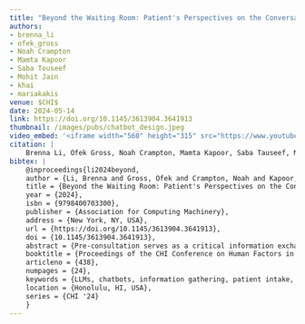 ```yaml
---
title: "Beyond the Waiting Room: Patient's Perspectives on the Conversational Nuances of Pre-Consultation Chatbots"
authors: 
- brenna_li
- ofek_gross
- Noah Crampton
- Mamta Kapoor
- Saba Touseef
- Mohit Jain
- khai
- mariakakis
venue: $CHI$
date: 2024-05-14
link: https://doi.org/10.1145/3613904.3641913
thumbnail: /images/pubs/chatbot_design.jpeg
video_embed: '<iframe width="560" height="315" src="https://www.youtube.com/embed/9g6zdINnj0s" frameborder="0" allowfullscreen></iframe>'
citation: |
    Brenna Li, Ofek Gross, Noah Crampton, Mamta Kapoor, Saba Tauseef, Mohit Jain, Khai N. Truong, and Alex Mariakakis. 2024. Beyond the Waiting Room: Patient's Perspectives on the Conversational Nuances of Pre-Consultation Chatbots. In Proceedings of the CHI Conference on Human Factors in Computing Systems (CHI '24). Association for Computing Machinery, New York, NY, USA, Article 438, 1–24. https://doi.org/10.1145/3613904.3641913
bibtex: |
    @inproceedings{li2024beyond,
    author = {Li, Brenna and Gross, Ofek and Crampton, Noah and Kapoor, Mamta and Tauseef, Saba and Jain, Mohit and Truong, Khai N. and Mariakakis, Alex},
    title = {Beyond the Waiting Room: Patient's Perspectives on the Conversational Nuances of Pre-Consultation Chatbots},
    year = {2024},
    isbn = {9798400703300},
    publisher = {Association for Computing Machinery},
    address = {New York, NY, USA},
    url = {https://doi.org/10.1145/3613904.3641913},
    doi = {10.1145/3613904.3641913},
    abstract = {Pre-consultation serves as a critical information exchange between healthcare providers and patients, streamlining visits and supporting patient-centered care. Human-led pre-consultations offer many benefits, yet they require significant time and energy from clinical staff. In this work, we identify design goals for pre-consultation chatbots given their potential to carry out human-like conversations and autonomously adapt their line of questioning. We conducted a study with 33 walk-in clinic patients to elicit design considerations for pre-consultation chatbots. Participants were exposed to one of two study conditions: an LLM-powered AI agent and a Wizard-of-Oz agent simulated by medical professionals. Our study found that both conditions were equally well-received and demonstrated comparable conversational capabilities. However, the extent of the follow-up questions and the amount of empathy impacted the chatbot’s perceived thoroughness and sincerity. Patients also highlighted the importance of setting expectations for the chatbot before and after the pre-consultation experience.},
    booktitle = {Proceedings of the CHI Conference on Human Factors in Computing Systems},
    articleno = {438},
    numpages = {24},
    keywords = {LLMs, chatbots, information gathering, patient intake, primary care},
    location = {Honolulu, HI, USA},
    series = {CHI '24}
    }
---
```

